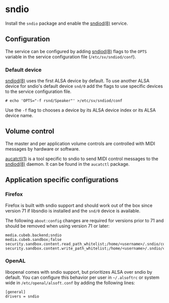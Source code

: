 # sndio

Install the `sndio` package and enable the
[sndiod(8)](https://man.voidlinux.org/sndiod.8) service.

## Configuration

The service can be configured by adding
[sndiod(8)](https://man.voidlinux.org/sndiod.8) flags to the `OPTS` variable in
the service configuration file (`/etc/sv/sndiod/conf`).

### Default device

[sndiod(8)](https://man.voidlinux.org/sndiod.8) uses the first ALSA device by
default. To use another ALSA device for sndio's default device `snd/0` add the
flags to use specific devices to the service configuration file.

```
# echo 'OPTS="-f rsnd/Speaker"' >/etc/sv/sndiod/conf
```

Use the `-f` flag to chooses a device by its ALSA device index or its ALSA
device name.

## Volume control

The master and per application volume controls are controlled with MIDI messages
by hardware or software.

[aucatctl(1)](https://man.voidlinux.org/aucatctl.1) is a tool specific to sndio
to send MIDI control messages to the
[sndiod(8)](https://man.voidlinux.org/sndiod.8) daemon. It can be found in the
`aucatctl` package.

## Application specific configurations

### Firefox

Firefox is built with sndio support and should work out of the box since version
71 if libsndio is installed and the `snd/0` device is available.

The following `about:config` changes are required for versions prior to 71 and
should be removed when using version 71 or later:

```
media.cubeb.backend;sndio
media.cubeb.sandbox;false
security.sandbox.content.read_path_whitelist;/home/<username>/.sndio/cookie
security.sandbox.content.write_path_whitelist;/home/<username>/.sndio/cookie
```

### OpenAL

libopenal comes with sndio support, but prioritizes ALSA over sndio by default.
You can configure this behavior per user in `~/.alsoftrc` or system wide in
`/etc/openal/alsoft.conf` by adding the following lines:

```
[general]
drivers = sndio
```
